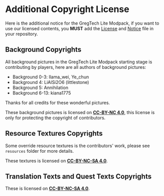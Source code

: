 # Additional Copyright License

Here is the additional notice for the GregTech Lite Modpack, if you want to use our licensed contents, 
you **MUST** add the [License](/LICENSE.md) and [Notice](/NOTICE.md) file in your repository.

## Background Copyrights

All background pictures in the GregTech Lite Modpack starting stage is contributing by players, here are all authors of background pictures:

- Background 0-3: llama_wei, Ye_chun
- Background 4: LiAlSi2O6 (littlestone)
- Background 5: Annihilation
- Background 6-13: kiana1775

Thanks for all credits for these wonderful pictures.

These background pictures is licensed on [**CC-BY-NC 4.0**](https://github.com/santisoler/cc-licenses/blob/main/LICENSE-CC-BY-NC), 
this license is only for protecting the copyright of contributors.

## Resource Textures Copyrights

Some override resource textures is the contributors' work, please see `resources` folder for more details.

These textures is licensed on [**CC-BY-NC-SA 4.0**](https://github.com/santisoler/cc-licenses/blob/main/LICENSE-CC-BY-NC-SA).

## Translation Texts and Quest Texts Copyrights

These is licensed on [**CC-BY-NC-SA 4.0**](https://github.com/santisoler/cc-licenses/blob/main/LICENSE-CC-BY-NC-SA).
